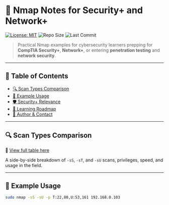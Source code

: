 # 📡 Nmap Notes for Security+ and Network+

[![License: MIT](https://img.shields.io/badge/License-MIT-blue.svg)](LICENSE)
![Repo Size](https://img.shields.io/github/repo-size/sheniaks/nmap-notes)
![Last Commit](https://img.shields.io/github/last-commit/sheniaks/nmap-notes)

> Practical Nmap examples for cybersecurity learners prepping for **CompTIA Security+**, **Network+**, or entering **penetration testing** and **network security**.

---

## 🧭 Table of Contents

- [🔍 Scan Types Comparison](#-scan-types-comparison)
- [🧪 Example Usage](#-example-usage)
- [🛡️ Security+ Relevance](#️-security-relevance)
- [🚀 Learning Roadmap](#-learning-roadmap)
- [👤 Author & Contact](#-author--contact)

---

## 🔍 Scan Types Comparison

📄 [View full table here](./nmap_scan_types.md)

A side-by-side breakdown of `-sS`, `-sT`, and `-sU` scans, privileges, speed, and usage in the field.

---

## 🧪 Example Usage

```bash
sudo nmap -sS -sU -p T:22,80,U:53,161 192.168.0.103
